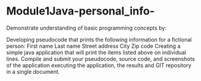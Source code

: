 # Module1Java-personal_info-

Demonstrate understanding of basic programming concepts by:


Developing pseudocode that prints the following information for a fictional person:
First name
Last name
Street address
City
Zip code
Creating a simple java application that will print the items listed above on individual lines.
Compile and submit your pseudocode, source code, and screenshots of the application executing the application, the results and GIT repository in a single document.
